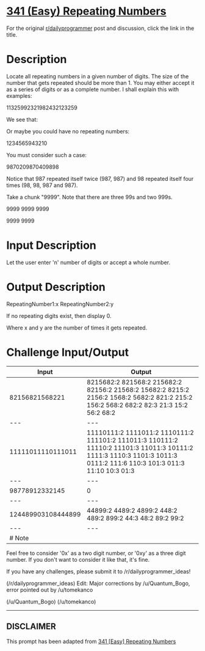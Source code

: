 # [341 (Easy) Repeating Numbers](https://www.reddit.com/r/dailyprogrammer/comments/7eh6k8/20171121_challenge_341_easy_repeating_numbers/)

For the original [r/dailyprogrammer](https://www.reddit.com/r/dailyprogrammer/) post and discussion, click the link in the title.

# Description
Locate all repeating numbers in a given number of digits. The size of the number that gets repeated should be more than 1. You may either accept it as a series of digits or as a complete number. I shall explain this with examples: 

11325992321982432123259 

We see that:

Or maybe you could have no repeating numbers:

1234565943210

You must consider such a case:

9870209870409898

Notice that 987 repeated itself twice (987, 987) and 98 repeated itself four times (98, 98, 987 and 987). 

Take a chunk "9999". Note that there are three 99s and two 999s.

9999 9999 9999 

9999 9999

# Input Description
Let the user enter 'n' number of digits or accept a whole number. 

# Output Description
RepeatingNumber1:x RepeatingNumber2:y

If no repeating digits exist, then display 0.

Where x and y are the number of times it gets repeated.

# Challenge Input/Output

|Input|Output|
| --- | --- |
|82156821568221|8215682:2 821568:2 215682:2 82156:2 21568:2 15682:2 8215:2 2156:2 1568:2 5682:2 821:2 215:2 156:2 568:2 682:2 82:3 21:3 15:2 56:2 68:2|
| --- | --- |
|11111011110111011|11110111:2 1111011:2 1110111:2 111101:2 111011:3 110111:2 11110:2 11101:3 11011:3 10111:2 1111:3 1110:3 1101:3 1011:3 0111:2 111:6 110:3 101:3 011:3 11:10 10:3 01:3|
| --- | --- |
|98778912332145|0|
| --- | --- |
|124489903108444899|44899:2 4489:2 4899:2 448:2 489:2 899:2 44:3 48:2 89:2 99:2|
| --- | --- |
|# Note
Feel free to consider '0x' as a two digit number, or '0xy' as a three digit number. If you don't want to consider it like that, it's fine.

If you have any challenges, please submit it to /r/dailyprogrammer_ideas!

(/r/dailyprogrammer_ideas)
Edit: Major corrections by /u/Quantum_Bogo, error pointed out by /u/tomekanco

(/u/Quantum_Bogo)
(/u/tomekanco)

----
## **DISCLAIMER**
This prompt has been adapted from [341 [Easy] Repeating Numbers](https://www.reddit.com/r/dailyprogrammer/comments/7eh6k8/20171121_challenge_341_easy_repeating_numbers/
)
